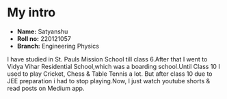 # My intro
- **Name:** Satyanshu
- **Roll no:** 220121057
- **Branch:** Engineering Physics

I have studied in St. Pauls Mission School till class 6.After that I went to Vidya Vihar Residential School,which was a boarding school.Until Class 10 I used to play Cricket, Chess & Table Tennis a lot. But after class 10 due to JEE preparation i had to stop playing.Now, I just watch youtube shorts & read posts on Medium app.
